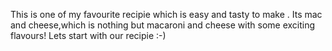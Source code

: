 This is one of my favourite recipie which is easy and tasty to make . Its mac and cheese,which is nothing but macaroni and cheese with some exciting flavours! Lets start with our recipie :-)